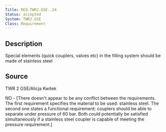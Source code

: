 ```yaml
---
Title: REQ.TWR2.GSE..24
Status: accepted
System: TWR2.GSE
Class: Requirement
---
```


## Description

Special elements (quick couplers, valves etc) in the filling system should be made of stainless steel

## Source

TWR 2 GSE/Alicja Kwitek


NO - [There doesn't appear to be any conflict between the requirements. The first requirement specifies the material to be used: stainless steel. The second one states a functional requirement: couplers should be able to separate under pressure of 60 bar. Both could potentially be satisfied simultaneously if a stainless steel coupler is capable of meeting the pressure requirement.]